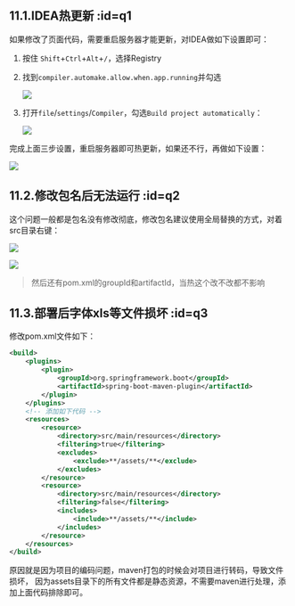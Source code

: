 ## 11.1.IDEA热更新    :id=q1
如果修改了页面代码，需要重启服务器才能更新，对IDEA做如下设置即可：

1. 按住 `Shift`+`Ctrl`+`Alt`+`/`，选择Registry
2. 找到`compiler.automake.allow.when.app.running`并勾选

    ![](https://s2.ax1x.com/2019/08/31/mz33M8.png)
    
3. 打开`file`/`settings`/`Compiler`，勾选`Build project automatically`：

    ![](https://s2.ax1x.com/2019/08/31/mzUhAU.png)

完成上面三步设置，重启服务器即可热更新，如果还不行，再做如下设置：

![](https://s2.ax1x.com/2019/08/31/mzaZ4g.png)


## 11.2.修改包名后无法运行     :id=q2
这个问题一般都是包名没有修改彻底，修改包名建议使用全局替换的方式，对着src目录右键：

![](https://s2.ax1x.com/2019/08/31/mzlhkR.png)

![](https://s2.ax1x.com/2019/08/31/mzlT1K.png)

> 然后还有pom.xml的groupId和artifactId，当热这个改不改都不影响


## 11.3.部署后字体xls等文件损坏     :id=q3
修改pom.xml文件如下：
```xml
<build>
    <plugins>
        <plugin>
            <groupId>org.springframework.boot</groupId>
            <artifactId>spring-boot-maven-plugin</artifactId>
        </plugin>
    </plugins>
    <!-- 添加如下代码 -->
    <resources>
        <resource>
            <directory>src/main/resources</directory>
            <filtering>true</filtering>
            <excludes>
                <exclude>**/assets/**</exclude>
            </excludes>
        </resource>
        <resource>
            <directory>src/main/resources</directory>
            <filtering>false</filtering>
            <includes>
                <include>**/assets/**</include>
            </includes>
        </resource>
    </resources>
</build>
```
原因就是因为项目的编码问题，maven打包的时候会对项目进行转码，导致文件损坏，
因为assets目录下的所有文件都是静态资源，不需要maven进行处理，添加上面代码排除即可。
